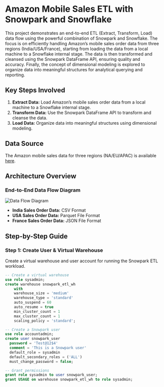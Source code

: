 # Amazon Mobile Sales ETL with Snowpark and Snowflake

This project demonstrates an end-to-end ETL (Extract, Transform, Load) data flow using the powerful combination of Snowpark and Snowflake. The focus is on efficiently handling Amazon’s mobile sales order data from three regions (India/USA/France), starting from loading the data from a local machine to a Snowflake internal stage. The data is then transformed and cleansed using the Snowpark DataFrame API, ensuring quality and accuracy. Finally, the concept of dimensional modeling is explored to organize data into meaningful structures for analytical querying and reporting.

## Key Steps Involved

1. **Extract Data:** Load Amazon’s mobile sales order data from a local machine to a Snowflake internal stage.
2. **Transform Data:** Use the Snowpark DataFrame API to transform and cleanse the data.
3. **Load Data:** Organize data into meaningful structures using dimensional modeling.

## Data Source

The Amazon mobile sales data for three regions (NA/EU/APAC) is available [here](#).

## Architecture Overview

### End-to-End Data Flow Diagram

![Data Flow Diagram](link_to_diagram_image)

- **India Sales Order Data:** CSV Format
- **USA Sales Order Data:** Parquet File Format
- **France Sales Order Data:** JSON File Format

## Step-by-Step Guide

### Step 1: Create User & Virtual Warehouse

Create a virtual warehouse and user account for running the Snowpark ETL workload.

```sql
-- Create a virtual warehouse
use role sysadmin;
create warehouse snowpark_etl_wh 
    with 
    warehouse_size = 'medium' 
    warehouse_type = 'standard' 
    auto_suspend = 60 
    auto_resume = true 
    min_cluster_count = 1
    max_cluster_count = 1 
    scaling_policy = 'standard';

-- Create a Snowpark user
use role accountadmin;
create user snowpark_user 
  password = 'Test@12$4' 
  comment = 'This is a Snowpark user' 
  default_role = sysadmin
  default_secondary_roles = ('ALL')
  must_change_password = false;

-- Grant permissions
grant role sysadmin to user snowpark_user;
grant USAGE on warehouse snowpark_etl_wh to role sysadmin;
